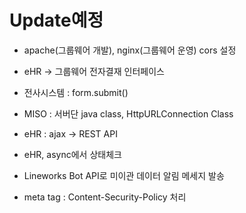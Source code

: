 # Update예정
 - apache(그룹웨어 개발), nginx(그룹웨어 운영) cors 설정
 - eHR -> 그룹웨어 전자결재 인터페이스

 - 전사시스템 : form.submit()
 - MISO : 서버단 java class, HttpURLConnection Class
 - eHR : ajax -> REST API

 - eHR, async에서 상태체크
 - Lineworks Bot API로 미이관 데이터 알림 메세지 발송

 - meta tag : Content-Security-Policy 처리